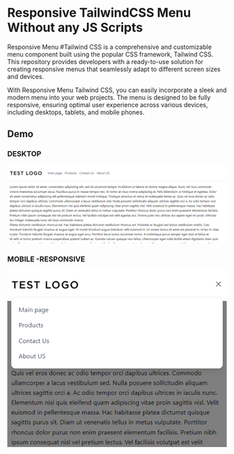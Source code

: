 # Responsive TailwindCSS Menu Without any JS Scripts

Responsive Menu #Tailwind CSS is a comprehensive and customizable menu component built using the popular CSS framework, Tailwind CSS. This repository provides developers with a ready-to-use solution for creating responsive menus that seamlessly adapt to different screen sizes and devices.

With Responsive Menu Tailwind CSS, you can easily incorporate a sleek and modern menu into your web projects. The menu is designed to be fully responsive, ensuring optimal user experience across various devices, including desktops, tablets, and mobile phones.

## Demo
### DESKTOP
![](https://github.com/M-Hosseini80/responsive_menu_tailwind_css/blob/main/lg-screenshot.png)

### MOBILE -RESPONSIVE
![](https://github.com/M-Hosseini80/responsive_menu_tailwind_css/blob/main/mobile-screenshot.png)
